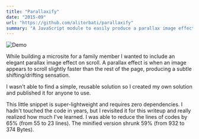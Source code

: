 ```yaml
---
title: "Parallaxify"
date: "2015-09"
url: "https://github.com/alitorbati/parallaxify"
summary: "A JavaScript module to easily produce a parallax image effect."
---
```


![Demo](/images/sketches/parallaxify/demo.gif)

While building a microsite for a family member I wanted to include an elegant parallax image effect on scroll. A parallax effect is when an image appears to scroll slightly faster than the rest of the page, producing a subtle shifting/drifting sensation.

I wasn't able to find a simple, reusable solution so I created my own solution and published it for anyone to use.

This little snippet is super-lightweight and requires zero dependencies. I hadn't touched the code in years, but I revisited it for this writeup and really realized how much I've learned. I was able to reduce the lines of codes by 65% (from 55 to 23 lines). The minified version shrunk 59% (from 932 to 374 Bytes).
